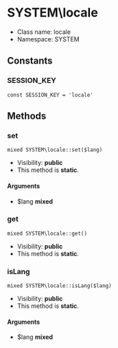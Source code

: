SYSTEM\locale
===============






* Class name: locale
* Namespace: SYSTEM



Constants
----------


### SESSION_KEY

    const SESSION_KEY = 'locale'







Methods
-------


### set

    mixed SYSTEM\locale::set($lang)





* Visibility: **public**
* This method is **static**.


#### Arguments
* $lang **mixed**



### get

    mixed SYSTEM\locale::get()





* Visibility: **public**
* This method is **static**.




### isLang

    mixed SYSTEM\locale::isLang($lang)





* Visibility: **public**
* This method is **static**.


#### Arguments
* $lang **mixed**


